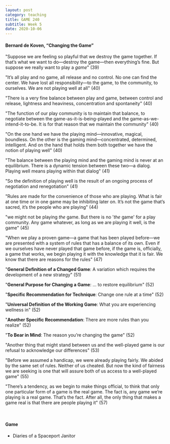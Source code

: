 ```yaml
---
layout: post
category: teaching
title: GAME 240
subtitle: Week 5
date: 2020-10-06
---
```


#### Bernard de Koven, “Changing the Game”

"Suppose we are feeling so playful that we destroy the game together. If that’s what we want to do—destroy the game—then everything’s fine. But suppose we really want to play a *game*" (39)

"It’s all play and no game, all release and no control. No one can find the center. We have lost all responsibility—to the game, to the community, to ourselves. We are not playing well at all" (40)

"There is a very fine balance between play and game, between control and release, lightness and heaviness, concentration and spontaneity" (40)

"The function of our play community is to maintain that balance, to negotiate between the game-as-it-is-being-played and the game-as-we-intend-it-to-be. It is for that reason that we maintain the community" (40)

"On the one hand we have the playing mind—innovative, magical, boundless. On the other is the gaming mind—concentrated, determined, intelligent. And on the hand that holds them both together we have the notion of playing well" (40)

"The balance between the playing mind and the gaming mind is never at an equilibrium. There is a dynamic tension between these two—a dialog. Playing well means playing within that dialog" (41)

"So the definition of playing well is the result of an ongoing process of negotiation and renegotiation" (41)

"Rules are made for the convenience of those who are playing. What is fair at one time or in one game may be inhibiting later on. It’s not the game that’s sacred, it’s the people who are playing" (44)

"we might not be playing *the* game. But there is no '*the* game' for a play community. Any game whatever, as long as we are playing it well, is the game" (45)

"When we play a proven game—a game that has been played before—we are presented with a system of rules that has a balance of its own. Even if we ourselves have never played that game before, if the game is, officially, a game that works, we begin playing it with the knowledge that it is fair. We know that there are reasons for the rules" (47)

"**General Definition of a Changed Game**: A variation which requires the development of a new strategy" (51)

"**General Purpose for Changing a Game**: ... to restore equilibrium" (52)

"**Specific Recommendation for Technique**: Change one rule at a time" (52)

"**Universal Definition of the Working Game**: What you are experiencing wellness in" (52)

"**Another Specific Recommendation**: There are more rules than you realize" (52)

"**To Bear in Mind**: The reason you’re changing the game" (52)

"Another thing that might stand between us and the well-played game is our refusal to acknowledge our differences" (53)

"Before we assumed a handicap, we were already playing fairly. We abided by the same set of rules. Neither of us cheated. But now the kind of fairness we are seeking is one that will assure both of us access to a well-played game" (55)

"There’s a tendency, as we begin to make things official, to think that only one particular form of a game is the real game. The fact is, any game we’re playing is a real game. That’s the fact. After all, the only thing that makes a game real is that there are people playing it" (57)

<br>

#### Game

* Diaries of a Spaceport Janitor
